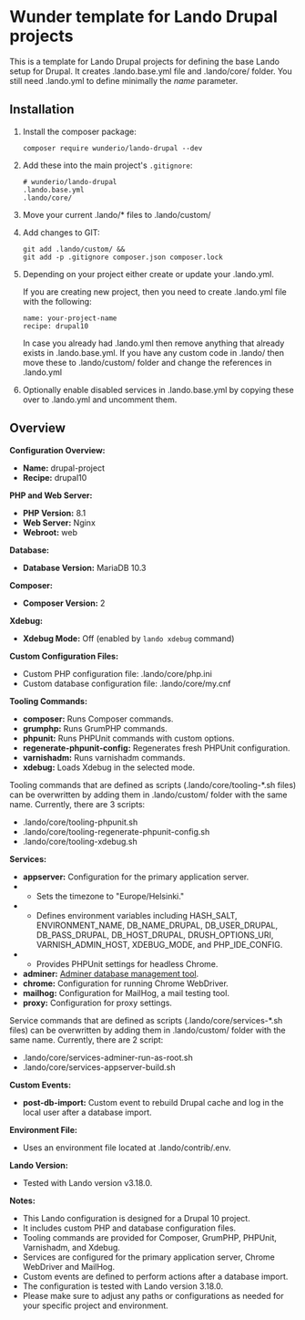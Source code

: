 # Wunder template for Lando Drupal projects

This is a template for Lando Drupal projects for defining the base Lando setup for Drupal.
It creates .lando.base.yml file and .lando/core/ folder. You still need .lando.yml to define
minimally the *name* parameter.

## Installation

1. Install the composer package:

   ```
   composer require wunderio/lando-drupal --dev
   ```

2. Add these into the main project's `.gitignore`:
   ```
   # wunderio/lando-drupal
   .lando.base.yml
   .lando/core/
   ```
3. Move your current .lando/* files to .lando/custom/

4. Add changes to GIT:
   ```
   git add .lando/custom/ &&
   git add -p .gitignore composer.json composer.lock
   ```

5. Depending on your project either create or update your .lando.yml.

   If you are creating new project, then you need to create .lando.yml file with the following:
   ```
   name: your-project-name
   recipe: drupal10
   ```

   In case you already had .lando.yml then remove anything that already exists in
   .lando.base.yml. If you have any custom code in .lando/ then move these to
   .lando/custom/ folder and change the references in .lando.yml

6. Optionally enable disabled services in .lando.base.yml by copying these over to .lando.yml and
   uncomment them.


## Overview

**Configuration Overview:**

- **Name:** drupal-project
- **Recipe:** drupal10

**PHP and Web Server:**

- **PHP Version:** 8.1
- **Web Server:** Nginx
- **Webroot:** web

**Database:**

- **Database Version:** MariaDB 10.3

**Composer:**

- **Composer Version:** 2

**Xdebug:**

- **Xdebug Mode:** Off (enabled by `lando xdebug` command)

**Custom Configuration Files:**

- Custom PHP configuration file: .lando/core/php.ini
- Custom database configuration file: .lando/core/my.cnf

**Tooling Commands:**

- **composer:** Runs Composer commands.
- **grumphp:** Runs GrumPHP commands.
- **phpunit:** Runs PHPUnit commands with custom options.
- **regenerate-phpunit-config:** Regenerates fresh PHPUnit configuration.
- **varnishadm:** Runs varnishadm commands.
- **xdebug:** Loads Xdebug in the selected mode.

Tooling commands that are defined as scripts (.lando/core/tooling-*.sh files) can be overwritten
by adding them in .lando/custom/ folder with the same name.
Currently, there are 3 scripts:

 - .lando/core/tooling-phpunit.sh
 - .lando/core/tooling-regenerate-phpunit-config.sh
 - .lando/core/tooling-xdebug.sh

**Services:**

- **appserver:** Configuration for the primary application server.
- - Sets the timezone to "Europe/Helsinki."
- - Defines environment variables including HASH_SALT, ENVIRONMENT_NAME, DB_NAME_DRUPAL, DB_USER_DRUPAL, DB_PASS_DRUPAL, DB_HOST_DRUPAL, DRUSH_OPTIONS_URI, VARNISH_ADMIN_HOST, XDEBUG_MODE, and PHP_IDE_CONFIG.
- - Provides PHPUnit settings for headless Chrome.
- **adminer:** [Adminer database management tool](https://github.com/dehy/docker-adminer).
- **chrome:** Configuration for running Chrome WebDriver.
- **mailhog:** Configuration for MailHog, a mail testing tool.
- **proxy:** Configuration for proxy settings.

Service commands that are defined as scripts (.lando/core/services-*.sh files) can be overwritten
by adding them in .lando/custom/ folder with the same name.
Currently, there are 2 script:

- .lando/core/services-adminer-run-as-root.sh
- .lando/core/services-appserver-build.sh

**Custom Events:**

- **post-db-import:** Custom event to rebuild Drupal cache and log in the local user after a database import.

**Environment File:**

- Uses an environment file located at .lando/contrib/.env.

**Lando Version:**

- Tested with Lando version v3.18.0.

**Notes:**

- This Lando configuration is designed for a Drupal 10 project.
- It includes custom PHP and database configuration files.
- Tooling commands are provided for Composer, GrumPHP, PHPUnit, Varnishadm, and Xdebug.
- Services are configured for the primary application server, Chrome WebDriver and MailHog.
- Custom events are defined to perform actions after a database import.
- The configuration is tested with Lando version 3.18.0.
- Please make sure to adjust any paths or configurations as needed for your specific project and environment.
